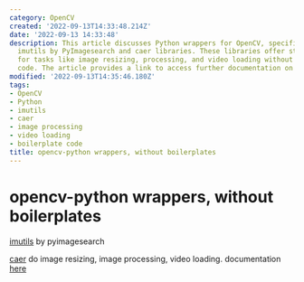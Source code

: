 ```yaml
---
category: OpenCV
created: '2022-09-13T14:33:48.214Z'
date: '2022-09-13 14:33:48'
description: This article discusses Python wrappers for OpenCV, specifically highlighting
  imutils by PyImagesearch and caer libraries. These libraries offer streamlined solutions
  for tasks like image resizing, processing, and video loading without requiring boilerplate
  code. The article provides a link to access further documentation on these tools.
modified: '2022-09-13T14:35:46.180Z'
tags:
- OpenCV
- Python
- imutils
- caer
- image processing
- video loading
- boilerplate code
title: opencv-python wrappers, without boilerplates
---
```


# opencv-python wrappers, without boilerplates

[imutils](https://github.com/pyimagesearch/imutils) by pyimagesearch

[caer](https://github.com/jasmcaus/caer) do image resizing, image processing, video loading. 
documentation [here](https://caer.readthedocs.io/en/latest/)
